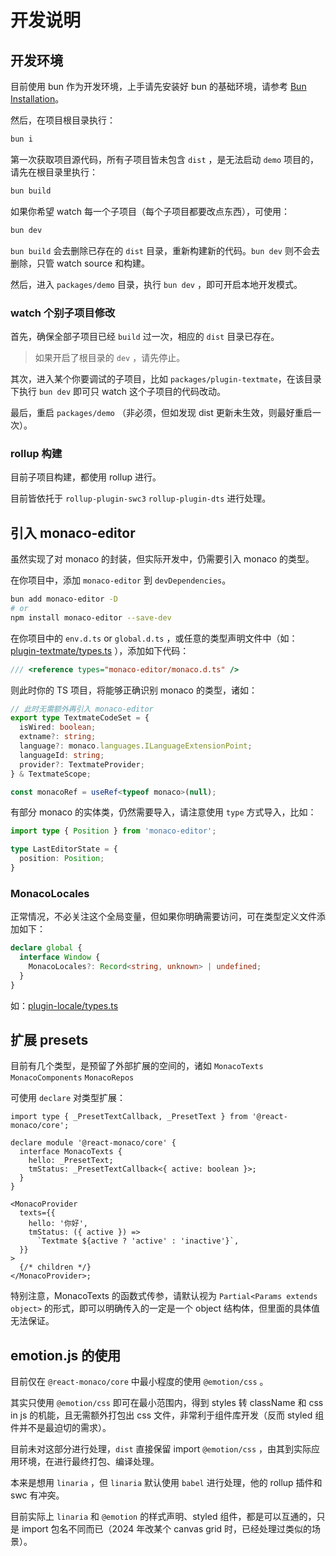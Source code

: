 # 开发说明

## 开发环境

目前使用 bun 作为开发环境，上手请先安装好 bun
的基础环境，请参考 [Bun Installation](https://bun.sh/docs/installation)。

然后，在项目根目录执行：

```bash
bun i
```

第一次获取项目源代码，所有子项目皆未包含 `dist` ，是无法启动 `demo` 项目的，请先在根目录里执行：

```bash
bun build
```

如果你希望 watch 每一个子项目（每个子项目都要改点东西），可使用：

```bash
bun dev
```

`bun build` 会去删除已存在的 `dist` 目录，重新构建新的代码。`bun dev` 则不会去删除，只管 watch source 和构建。

然后，进入 `packages/demo` 目录，执行 `bun dev` ，即可开启本地开发模式。

### watch 个别子项目修改

首先，确保全部子项目已经 `build` 过一次，相应的 `dist` 目录已存在。

> 如果开启了根目录的 `dev` ，请先停止。

其次，进入某个你要调试的子项目，比如 `packages/plugin-textmate`，在该目录下执行
`bun dev` 即可只 watch 这个子项目的代码改动。

最后，重启 `packages/demo` （非必须，但如发现 dist 更新未生效，则最好重启一次）。

### rollup 构建

目前子项目构建，都使用 rollup 进行。

目前皆依托于 `rollup-plugin-swc3` `rollup-plugin-dts` 进行处理。


## 引入 monaco-editor

虽然实现了对 monaco 的封装，但实际开发中，仍需要引入 monaco 的类型。

在你项目中，添加 `monaco-editor` 到 `devDependencies`。

```bash
bun add monaco-editor -D
# or
npm install monaco-editor --save-dev
```

在你项目中的 `env.d.ts` or `global.d.ts`
，或任意的类型声明文件中（如：[plugin-textmate/types.ts](packages/plugin-textmate/src/types.ts)
），添加如下代码：

```ts
/// <reference types="monaco-editor/monaco.d.ts" />
```

则此时你的 TS 项目，将能够正确识别 monaco 的类型，诸如：

```ts
// 此时无需额外再引入 monaco-editor
export type TextmateCodeSet = {
  isWired: boolean;
  extname?: string;
  language?: monaco.languages.ILanguageExtensionPoint;
  languageId: string;
  provider?: TextmateProvider;
} & TextmateScope;

const monacoRef = useRef<typeof monaco>(null);
```

有部分 monaco 的实体类，仍然需要导入，请注意使用 `type` 方式导入，比如：

```ts
import type { Position } from 'monaco-editor';

type LastEditorState = {
  position: Position;
}
```

### MonacoLocales

正常情况，不必关注这个全局变量，但如果你明确需要访问，可在类型定义文件添加如下：

```ts
declare global {
  interface Window {
    MonacoLocales?: Record<string, unknown> | undefined;
  }
}
```

如：[plugin-locale/types.ts](../packages/plugin-locale/src/types.ts)

## 扩展 presets

目前有几个类型，是预留了外部扩展的空间的，诸如 `MonacoTexts` `MonacoComponents`
`MonacoRepos`

可使用 `declare` 对类型扩展：

```tsx
import type { _PresetTextCallback, _PresetText } from '@react-monaco/core';

declare module '@react-monaco/core' {
  interface MonacoTexts {
    hello: _PresetText;
    tmStatus: _PresetTextCallback<{ active: boolean }>;
  }
}

<MonacoProvider
  texts={{
    hello: '你好',
    tmStatus: ({ active }) =>
      `Textmate ${active ? 'active' : 'inactive'}`,
  }}
>
  {/* children */}
</MonacoProvider>;
```

特别注意，MonacoTexts 的函数式传参，请默认视为 `Partial<Params extends object>`
的形式，即可以明确传入的一定是一个 object 结构体，但里面的具体值无法保证。


## emotion.js 的使用

目前仅在 `@react-monaco/core` 中最小程度的使用 `@emotion/css` 。

其实只使用 `@emotion/css` 即可在最小范围内，得到 styles 转 className 和 css in js
的机能，且无需额外打包出 css 文件，非常利于组件库开发（反而 styled 组件并不是最迫切的需求）。

目前未对这部分进行处理，`dist` 直接保留 import `@emotion/css` ，由其到实际应用环境，在进行最终打包、编译处理。

本来是想用 `linaria` ，但 `linaria` 默认使用 `babel` 进行处理，他的 rollup 插件和 swc 有冲突。

目前实际上 `linaria` 和 `@emotion` 的样式声明、styled 组件，都是可以互通的，只是 import 包名不同而已（2024
年改某个 canvas grid 时，已经处理过类似的场景）。
